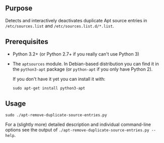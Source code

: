 ## Purpose

Detects and interactively deactivates duplicate Apt source entries in
`/etc/sources.list` and `/etc/sources.list.d/*.list`.


## Prerequisites

  * Python 3.2+ (or Python 2.7+ if you really can't use Python 3)

  * The `aptsources` module. In Debian-based distribution you can find it in
    the `python3-apt` package (or `python-apt` if you only have Python 2).

    If you don't have it yet you can install it with:

        sudo apt-get install python3-apt


## Usage

    sudo ./apt-remove-duplicate-source-entries.py

For a (slightly more) detailed description and individual command-line options
see the output of `./apt-remove-duplicate-source-entries.py --help`.
